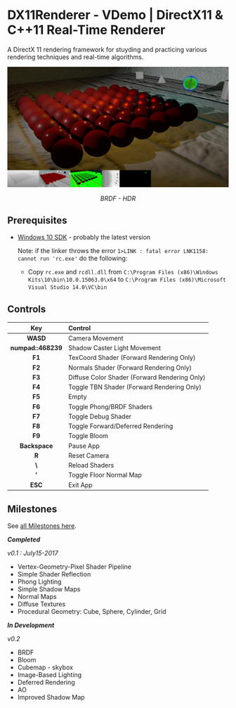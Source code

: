 # DX11Renderer - VDemo | DirectX11 & C++11 Real-Time Renderer

A DirectX 11 rendering framework for stuyding and practicing various rendering techniques and real-time algorithms. 

![](Screenshots/deferred.PNG)
<center><i>BRDF - HDR</i></center>


## Prerequisites

 - [Windows 10 SDK](https://developer.microsoft.com/en-us/windows/downloads/windows-10-sdk) - probably the latest version
  
   Note: if the linker throws the error `1>LINK : fatal error LNK1158: cannot run 'rc.exe'` do the following:
   - Copy `rc.exe` and `rcdll.dll` 
   from `C:\Program Files (x86)\Windows Kits\10\bin\10.0.15063.0\x64` to `C:\Program Files (x86)\Microsoft Visual Studio 14.0\VC\bin`

## Controls

| Key | Control |
| :---: | :--- |
| **WASD** |	Camera Movement |
| **numpad::468239** |	Shadow Caster Light Movement |
| **F1** |	TexCoord Shader (Forward Rendering Only) |
| **F2** |	Normals Shader (Forward Rendering Only) |
| **F3** |	Diffuse Color Shader (Forward Rendering Only) |
| **F4** |	Toggle TBN Shader (Forward Rendering Only) |
| **F5** |	Empty |
| **F6** |	Toggle Phong/BRDF Shaders |
| **F7** |	Toggle Debug Shader |
| **F8** |	Toggle Forward/Deferred Rendering |
| **F9** |	Toggle Bloom |
| **Backspace** | Pause App |
| **R** | Reset Camera |
| **\\** | Reload Shaders |
| **'** | Toggle Floor Normal Map |
| **ESC** |	Exit App |
 


## Milestones

See [all Milestones here](https://github.com/vilbeyli/DX11Renderer/milestones).
 
 ***Completed***

*v0.1 : July15-2017*
 - Vertex-Geometry-Pixel Shader Pipeline
 - Simple Shader Reflection
 - Phong Lighting
 - Simple Shadow Maps
 - Normal Maps
 - Diffuse Textures
 - Procedural Geometry: Cube, Sphere, Cylinder, Grid
 
 ***In Development***
 
 *v0.2*
 - BRDF
 - Bloom
 - Cubemap - skybox
 - Image-Based Lighting
 - Deferred Rendering
 - AO
 - Improved Shadow Map
